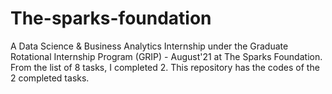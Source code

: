 # The-sparks-foundation
A Data Science &amp; Business Analytics Internship under the Graduate Rotational Internship Program (GRIP) - August'21 at The Sparks Foundation. From the list of 8 tasks, I completed 2. This repository has the codes of the 2 completed tasks.

